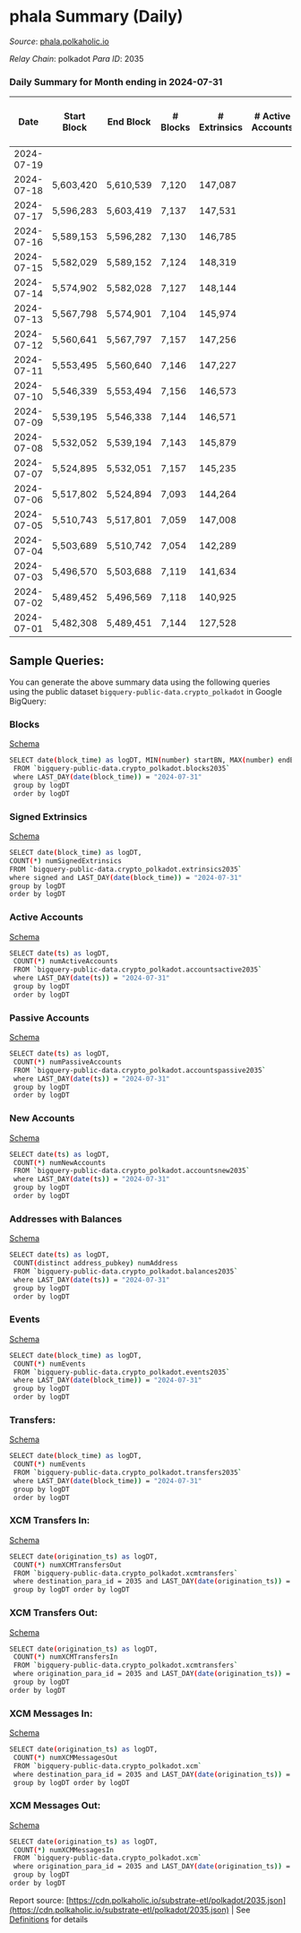 # phala Summary (Daily)

_Source_: [phala.polkaholic.io](https://phala.polkaholic.io)

*Relay Chain*: polkadot
*Para ID*: 2035



### Daily Summary for Month ending in 2024-07-31


| Date    | Start Block | End Block | # Blocks | # Extrinsics | # Active Accounts | # Passive Accounts | # New Accounts | # Addresses | # Events  | # Transfers ($USD) | # XCM Transfers In ($USD) | # XCM Transfers Out ($USD) | # XCM In | # XCM Out | Issues |
|---------|-------------|-----------|----------|--------------|-------------------|--------------------|----------------|-------------|-----------|--------------------|---------------------------|----------------------------|----------|-----------|--------|
| 2024-07-19 |  |  |  |  |  |  |  |  |  |   |   |   |  |  |  |
| 2024-07-18 | 5,603,420 | 5,610,539 | 7,120 | 147,087 |  |  |  | 5,600 | 2,139,305 | 137,821 ($887,227.76) |   |   |  |  |  |
| 2024-07-17 | 5,596,283 | 5,603,419 | 7,137 | 147,531 |  |  |  | 5,595 | 2,138,823 | 136,203 ($852,572.32) |   |   |  |  |  |
| 2024-07-16 | 5,589,153 | 5,596,282 | 7,130 | 146,785 |  |  |  | 5,595 | 2,128,174 | 136,330 ($223,095.03) |   |   |  |  |  |
| 2024-07-15 | 5,582,029 | 5,589,152 | 7,124 | 148,319 |  |  |  | 5,589 | 2,173,361 | 139,369 ($91,868.42) |   |   |  |  |  |
| 2024-07-14 | 5,574,902 | 5,582,028 | 7,127 | 148,144 |  |  |  | 5,578 | 2,159,897 | 139,295 ($1,679,694.03) |   |   |  |  |  |
| 2024-07-13 | 5,567,798 | 5,574,901 | 7,104 | 145,974 |  |  |  | 5,568 | 2,135,105 | 138,158 ($78,185.05) |   |   |  |  |  |
| 2024-07-12 | 5,560,641 | 5,567,797 | 7,157 | 147,256 |  |  |  | 5,565 | 2,158,958 | 138,596 ($425,662.20) |   |   |  |  |  |
| 2024-07-11 | 5,553,495 | 5,560,640 | 7,146 | 147,227 |  |  |  | 5,544 | 2,165,910 | 139,096 ($62,029.47) |   |   |  |  |  |
| 2024-07-10 | 5,546,339 | 5,553,494 | 7,156 | 146,573 |  |  |  | 5,538 | 2,152,121 | 137,997 ($122,685.20) |   |   |  |  |  |
| 2024-07-09 | 5,539,195 | 5,546,338 | 7,144 | 146,571 |  |  |  |  | 2,151,968 | 139,806 ($165,328.41) |   |   |  |  |  |
| 2024-07-08 | 5,532,052 | 5,539,194 | 7,143 | 145,879 |  |  |  |  | 2,148,398 | 140,353 ($61,418.80) |   |   |  |  |  |
| 2024-07-07 | 5,524,895 | 5,532,051 | 7,157 | 145,235 |  |  |  |  | 2,130,009 | 138,413 ($81,100.33) |   |   |  |  |  |
| 2024-07-06 | 5,517,802 | 5,524,894 | 7,093 | 144,264 |  |  |  |  | 2,119,518 | 138,173 ($64,614.16) |   |   |  |  |  |
| 2024-07-05 | 5,510,743 | 5,517,801 | 7,059 | 147,008 |  |  |  |  | 2,138,547 | 137,691 ($99,182.08) |   |   |  |  |  |
| 2024-07-04 | 5,503,689 | 5,510,742 | 7,054 | 142,289 |  |  |  |  | 2,099,194 | 137,415 ($50,045.32) |   |   |  |  |  |
| 2024-07-03 | 5,496,570 | 5,503,688 | 7,119 | 141,634 |  |  |  |  | 2,086,067 | 136,238 ($80,422.66) |   |   |  |  |  |
| 2024-07-02 | 5,489,452 | 5,496,569 | 7,118 | 140,925 |  |  |  |  | 2,075,572 | 134,773 ($102,282.05) |   |   |  |  |  |
| 2024-07-01 | 5,482,308 | 5,489,451 | 7,144 | 127,528 |  |  |  |  | 1,887,001 | 118,319 ($187,893.52) |   |   |  |  |  |

## Sample Queries:
You can generate the above summary data using the following queries using the public dataset `bigquery-public-data.crypto_polkadot` in Google BigQuery:


### Blocks 

[Schema](https://github.com/colorfulnotion/substrate-etl/blob/main/schema/blocks.json)

```bash
SELECT date(block_time) as logDT, MIN(number) startBN, MAX(number) endBN, COUNT(*) numBlocks 
 FROM `bigquery-public-data.crypto_polkadot.blocks2035`  
 where LAST_DAY(date(block_time)) = "2024-07-31" 
 group by logDT 
 order by logDT
```

### Signed Extrinsics 

[Schema](https://github.com/colorfulnotion/substrate-etl/blob/main/schema/extrinsics.json)

```bash
SELECT date(block_time) as logDT, 
COUNT(*) numSignedExtrinsics 
FROM `bigquery-public-data.crypto_polkadot.extrinsics2035`  
where signed and LAST_DAY(date(block_time)) = "2024-07-31" 
group by logDT 
order by logDT
```

### Active Accounts 

[Schema](https://github.com/colorfulnotion/substrate-etl/blob/main/schema/accountsactive.json)

```bash
SELECT date(ts) as logDT, 
 COUNT(*) numActiveAccounts 
 FROM `bigquery-public-data.crypto_polkadot.accountsactive2035` 
 where LAST_DAY(date(ts)) = "2024-07-31" 
 group by logDT 
 order by logDT
```

### Passive Accounts 

[Schema](https://github.com/colorfulnotion/substrate-etl/blob/main/schema/accountspassive.json)

```bash
SELECT date(ts) as logDT, 
 COUNT(*) numPassiveAccounts 
 FROM `bigquery-public-data.crypto_polkadot.accountspassive2035` 
 where LAST_DAY(date(ts)) = "2024-07-31" 
 group by logDT 
 order by logDT
```

### New Accounts 

[Schema](https://github.com/colorfulnotion/substrate-etl/blob/main/schema/accountsnew.json)

```bash
SELECT date(ts) as logDT, 
 COUNT(*) numNewAccounts 
 FROM `bigquery-public-data.crypto_polkadot.accountsnew2035` 
 where LAST_DAY(date(ts)) = "2024-07-31" 
 group by logDT
 order by logDT
```

### Addresses with Balances 

[Schema](https://github.com/colorfulnotion/substrate-etl/blob/main/schema/balances.json)

```bash
SELECT date(ts) as logDT,
 COUNT(distinct address_pubkey) numAddress 
 FROM `bigquery-public-data.crypto_polkadot.balances2035` 
 where LAST_DAY(date(ts)) = "2024-07-31" 
 group by logDT 
 order by logDT
```

### Events 

[Schema](https://github.com/colorfulnotion/substrate-etl/blob/main/schema/events.json)

```bash
SELECT date(block_time) as logDT, 
 COUNT(*) numEvents 
 FROM `bigquery-public-data.crypto_polkadot.events2035` 
 where LAST_DAY(date(block_time)) = "2024-07-31" 
 group by logDT 
 order by logDT
```

### Transfers:

[Schema](https://github.com/colorfulnotion/substrate-etl/blob/main/schema/transfers.json)

```bash
SELECT date(block_time) as logDT, 
 COUNT(*) numEvents 
 FROM `bigquery-public-data.crypto_polkadot.transfers2035` 
 where LAST_DAY(date(block_time)) = "2024-07-31" 
 group by logDT 
 order by logDT
```

### XCM Transfers In: 

[Schema](https://github.com/colorfulnotion/substrate-etl/blob/main/schema/xcmtransfers.json)

```bash
SELECT date(origination_ts) as logDT, 
 COUNT(*) numXCMTransfersOut 
 FROM `bigquery-public-data.crypto_polkadot.xcmtransfers` 
 where destination_para_id = 2035 and LAST_DAY(date(origination_ts)) = "2024-07-31" 
 group by logDT order by logDT
```

### XCM Transfers Out: 

[Schema](https://github.com/colorfulnotion/substrate-etl/blob/main/schema/xcmtransfers.json)

```bash
SELECT date(origination_ts) as logDT, 
 COUNT(*) numXCMTransfersIn 
 FROM `bigquery-public-data.crypto_polkadot.xcmtransfers` 
 where origination_para_id = 2035 and LAST_DAY(date(origination_ts)) = "2024-07-31" 
 group by logDT 
order by logDT
```

### XCM Messages In: 

[Schema](https://github.com/colorfulnotion/substrate-etl/blob/main/schema/xcm.json)

```bash
SELECT date(origination_ts) as logDT, 
 COUNT(*) numXCMMessagesOut 
 FROM `bigquery-public-data.crypto_polkadot.xcm` 
 where destination_para_id = 2035 and LAST_DAY(date(origination_ts)) = "2024-07-31" 
 group by logDT order by logDT
```

### XCM Messages Out: 

[Schema](https://github.com/colorfulnotion/substrate-etl/blob/main/schema/xcm.json)

```bash
SELECT date(origination_ts) as logDT, 
 COUNT(*) numXCMMessagesIn 
 FROM `bigquery-public-data.crypto_polkadot.xcm` 
 where origination_para_id = 2035 and LAST_DAY(date(origination_ts)) = "2024-07-31" 
 group by logDT 
order by logDT
```


Report source: [https://cdn.polkaholic.io/substrate-etl/polkadot/2035.json](https://cdn.polkaholic.io/substrate-etl/polkadot/2035.json) | See [Definitions](/DEFINITIONS.md) for details
